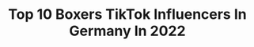 ---
title: Top 10 Boxers TikTok Influencers In Germany In 2022
description: >-
  Find top boxers TikTok influencers in Germany in 2022. Most popular hashtags: #foryou #viral #boxer #brawlstars.
platform: TikTok
hits: 9
text_top: Analyze the most popular TikTok accounts on inBeat.
text_bottom: Our platform holds 9 TikTok influencers like this in Germany for you to work with.
profiles:
  - username: "lyonbro"
    fullname: >-
      😈Lyonsquad😈
    bio: >-
      Hi! Mein Club: Die Crew🥀🔥 TTPartner: @speed5_brawlstars
    location: "Germany"
    followers: 57500
    engagement: 1221
    commentsToLikes: 0.197554
    id: ckciyoxqb2fn00j23rmht41e0
    verified: false
    hashtags: "#krass, #colt, #lol, #brawl"
  - username: "jannik_bs"
    fullname: >-
      Jannik
    bio: >-
      23k 🏆 Club:Brawl Team 1.0
    location: "Germany"
    followers: 6429
    engagement: 1414
    commentsToLikes: 0.063244
    id: ckck3yvhbo5bb0j236p53233p
    verified: false
    hashtags: "#brawlstars, #supercell, #opening, #geil"
  - username: "leanosait"
    fullname: >-
      Leano & Sait
    bio: >-
      Antworte jedem auf Instagram @leanosaidaleandro 🔥Road to 1 Millionen Followers
    location: "Germany"
    followers: 24600
    engagement: 937
    commentsToLikes: 0.165604
    id: ck8kgpzyqjml30j78gzglt171
    verified: false
    hashtags: "#babyariel, #viraliza, #spam, #babyface"
  - username: "jasooon_san"
    fullname: >-
      jasooon_san
    bio: >-
      🇹🇴 Tongan King of Original Content! 🇹🇴
    location: "Germany"
    followers: 5169
    engagement: 934
    commentsToLikes: 0.055005
    id: cka0pqihf9hzs0i78e113sd7g
    verified: false
    hashtags: "#fy, #foryou, #tiktok, #german"
  - username: "erdalarsu"
    fullname: >-
      Erdal Arsu
    bio: >-
      Instagram:erdalarsu Youtube:erdalarsu
    location: "Germany"
    followers: 56100
    engagement: 209
    commentsToLikes: 0.016844
    id: ckcjqheemgtyl0j23fcq97e3s
    verified: false
    hashtags: "#kayropraktik, #fiziktedavi, #foryou, #foryoupage"
  - username: "hafizparwani1"
    fullname: >-
      thefuture_de
    bio: >-
      Shock The World 💪 Follow my IG : thefuture_de (Folgt mir für mehr Videos)⬆️
    location: "Germany"
    followers: 14800
    engagement: 619
    commentsToLikes: 0.015933
    id: ckc1xj4801guj0j23442fxkwz
    verified: false
    hashtags: "#fit, #boxingfamily, #body, #hamburg"
  - username: "snip_pop"
    fullname: >-
      ℂ乇ㄖ ᵒᶠ ℬ乇乇🐝
    bio: >-
      🐝Brawl Stars,Fall Guys,Among US,NFS🐝 🐝Club:✴️Dark Bee✴️ˢᵖᶜ🐝 🐝Flexxxbiene🐝
    location: "Germany"
    followers: 31200
    engagement: 1983
    commentsToLikes: 0.051145
    id: ckdb9030r5fgq0j23tm7d21am
    verified: false
    hashtags: "#hightlights, #flexxxbiene, #fallguys, #amongus"
  - username: "dave_mps"
    fullname: >-
      Dave
    bio: >-
      ♻️
    location: "Germany"
    followers: 62700
    engagement: 1038
    commentsToLikes: 0.050128
    id: ckamw56p66wbn0i78prmk71hv
    verified: false
    hashtags: "#hildesheim, #hairgoals, #friseur, #haaref"
  - username: "kontrak"
    fullname: >-
      kontra-k
    bio: >-
      
    location: "Germany"
    followers: 168200
    engagement: 1708
    commentsToLikes: 0.010528
    id: cka873vja57t30i780ik0qmwi
    verified: true
    hashtags: "#namen, #stayloyal, #kontrak, #loyal"
---